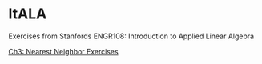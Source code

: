 # ItALA
Exercises from Stanfords ENGR108: Introduction to Applied Linear Algebra

[Ch3: Nearest Neighbor Exercises](./Ch3_Nearest_Neighbor_Exercises.html)
